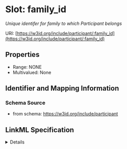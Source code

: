 # Slot: family_id
_Unique identifer for family to which Participant belongs_


URI: [https://w3id.org/include/participant/:family_id](https://w3id.org/include/participant/:family_id)



<!-- no inheritance hierarchy -->




## Properties

* Range: NONE
* Multivalued: None







## Identifier and Mapping Information







### Schema Source


* from schema: https://w3id.org/include/participant




## LinkML Specification

<details>
```yaml
name: family_id
definition_uri: include:family_id
description: Unique identifer for family to which Participant belongs
title: Family Id
from_schema: https://w3id.org/include/participant
rank: 1000
alias: family_id
domain_of:
- Participant

```
</details>